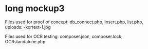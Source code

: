 # long mockup3
 
Files used for proof of concept:
db_connect.php,
insert.php,
list.php,
uploads:
  -kortext-1.jpg
  
Files used for OCR testing:
composer.json,
composer.lock,
OCRstandalone.php
